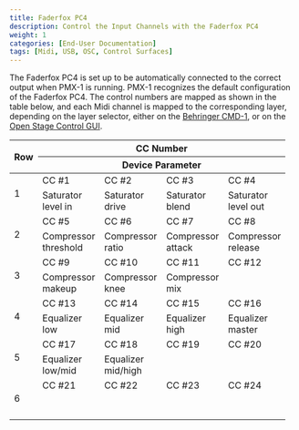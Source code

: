 ```yaml
---
title: Faderfox PC4
description: Control the Input Channels with the Faderfox PC4
weight: 1
categories: [End-User Documentation]
tags: [Midi, USB, OSC, Control Surfaces]
---
```


The Faderfox PC4 is set up to be automatically connected to the correct output
when PMX-1 is running. PMX-1 recognizes the default configuration of the
Faderfox PC4. The control numbers are mapped as shown in the table below, and
each Midi channel is mapped to the corresponding layer, depending on the layer
selector, either on the
[Behringer CMD-1](/docs/control-surfaces/behringer-cmd#layer-selector), or on
the [Open Stage Control GUI](/docs/open-stage-control-gui#layer-selector).

<table class="table table-bordered">
  <thead>
    <tr>
      <th rowspan="2">Row</th>
      <th colspan="4">CC Number</th>
    </tr>
    <tr>
      <th colspan="4">Device Parameter</th>
    </tr>
  </thead>
  <tbody>
  <tr>
    <tr>
      <td rowspan="2">1</td>
      <td>CC #1</td>
      <td>CC #2</td>
      <td>CC #3</td>
      <td>CC #4</td>
    </tr>
    <tr>
      <td>Saturator<br>level in</td>
      <td>Saturator<br>drive</td>
      <td>Saturator<br>blend</td>
      <td>Saturator<br>level out</td>
    </tr>
    <!-- Row 2 -->
    <tr>
      <td rowspan="2">2</td>
      <td>CC #5</td>
      <td>CC #6</td>
      <td>CC #7</td>
      <td>CC #8</td>
    </tr>
    <tr>
      <td>Compressor<br>threshold</td>
      <td>Compressor<br>ratio</td>
      <td>Compressor<br>attack</td>
      <td>Compressor<br>release</td>
    </tr>
    <!-- Row 3 -->
    <tr>
      <td rowspan="2">3</td>
      <td>CC #9</td>
      <td>CC #10</td>
      <td>CC #11</td>
      <td>CC #12</td>
    </tr>
    <tr>
      <td>Compressor<br>makeup</td>
      <td>Compressor<br>knee</td>
      <td>Compressor<br>mix</td>
      <td></td>
    </tr>
    <!-- Row 4 -->
    <tr>
      <td rowspan="2">4</td>
      <td>CC #13</td>
      <td>CC #14</td>
      <td>CC #15</td>
      <td>CC #16</td>
    </tr>
    <tr>
      <td>Equalizer<br>low</td>
      <td>Equalizer<br>mid</td>
      <td>Equalizer<br>high</td>
      <td>Equalizer<br>master</td>
    </tr>
    <!-- Row 5 -->
    <tr>
      <td rowspan="2">5</td>
      <td>CC #17</td>
      <td>CC #18</td>
      <td>CC #19</td>
      <td>CC #20</td>
    </tr>
    <tr>
      <td>Equalizer<br>low/mid</td>
      <td>Equalizer<br>mid/high</td>
      <td></td>
      <td></td>
    </tr>
    <!-- Row 6 -->
    <tr>
      <td rowspan="2">6</td>
      <td>CC #21</td>
      <td>CC #22</td>
      <td>CC #23</td>
      <td>CC #24</td>
    </tr>
    <tr>
      <td><br><br></td>
      <td></td>
      <td></td>
      <td></td>
    </tr>
  </tbody>
</table>
